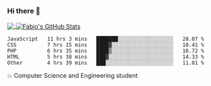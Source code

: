 ### Hi there 👋
<a href="https://github.com/fabiovincenzi/fabiovincenzi">
  <img align="center" src="https://github-readme-stats.vercel.app/api/top-langs/?username=fabiovincenzi&title_color=ffffff&text_color=c9cacc&icon_color=2bbc8a&bg_color=1d1f21&langs_count=3" />
</a>
<a href="https://github.com/fabiovincenzi/fabiovincenzi">
  <img align="center" src="https://github-readme-stats.vercel.app/api?username=fabiovincenzi&show_icons=true&line_height=27&count_private=true&title_color=ffffff&text_color=c9cacc&icon_color=2bbc8a&bg_color=1d1f21" alt="Fabio's GitHub Stats" />
</a>
<!--START_SECTION:waka-->

```text
JavaScript   11 hrs 3 mins   ███████░░░░░░░░░░░░░░░░░░   28.07 %
CSS          7 hrs 15 mins   ████▓░░░░░░░░░░░░░░░░░░░░   18.41 %
PHP          6 hrs 35 mins   ████▒░░░░░░░░░░░░░░░░░░░░   16.72 %
HTML         5 hrs 38 mins   ███▓░░░░░░░░░░░░░░░░░░░░░   14.33 %
Other        4 hrs 39 mins   ███░░░░░░░░░░░░░░░░░░░░░░   11.81 %
```

<!--END_SECTION:waka-->

:boom: Computer Science and Engineering student
